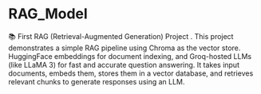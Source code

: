 # RAG_Model
📚 First RAG (Retrieval-Augmented Generation) Project . This project demonstrates a simple RAG pipeline using Chroma as the vector store. 
HuggingFace embeddings for document indexing, and Groq-hosted LLMs (like LLaMA 3) for fast and accurate question answering. It takes input documents, embeds them, stores them in a vector database, and retrieves relevant chunks to generate responses using an LLM.
